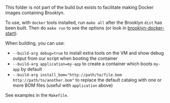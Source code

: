 
This folder is not part of the build but exists to facilitate making Docker images containing Brooklyn.

To use, with `docker` tools installed, run `make all` after the Brooklyn `dist` has been built.
Then do `make run` to see the options (or look in [brooklyn-docker-start]()).

When building, you can use:

* `--build-arg debug=true` to install extra tools on the VM and show debug output from our script when booting the container
* `--build-arg application=my-app` to create a container which boots `my-app` by default
* `--build-arg install_bom="http://path/to/file.bom http://path/to/another.bom"` to replace the default catalog with one or more BOM files (useful with `application` above)

See examples in the `Makefile`.

